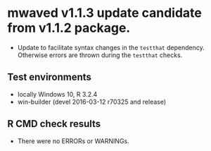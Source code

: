 # mwaved v1.1.3 update candidate from v1.1.2 package. 

* Update to facilitate syntax changes in the `testthat` dependency. Otherwise errors are thrown during the `testthat` checks.

## Test environments
* locally Windows 10, R 3.2.4
* win-builder (devel 2016-03-12 r70325 and release)

## R CMD check results

* There were no ERRORs or WARNINGs. 
